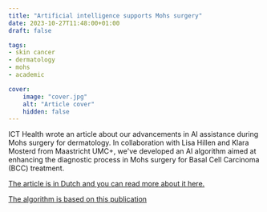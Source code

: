 ```yaml
---
title: "Artificial intelligence supports Mohs surgery"
date: 2023-10-27T11:48:00+01:00
draft: false

tags:
- skin cancer
- dermatology
- mohs
- academic

cover:
    image: "cover.jpg"
    alt: "Article cover"
    hidden: false
---
```

ICT Health wrote an article about our advancements in AI assistance during Mohs surgery for dermatology. In collaboration with Lisa Hillen and Klara Mosterd from Maastricht UMC+, we've developed an AI algorithm aimed at enhancing the diagnostic process in Mohs surgery for Basal Cell Carcinoma (BCC) treatment.

[The article is in Dutch and you can read more about it here.](https://icthealth.nl/online-magazine/editie-05-2023/artificial-intelligence-ondersteuntbij-mohs-chirurgie/)

[The algorithm is based on this publication](https://www.sciencedirect.com/science/article/abs/pii/S1361841523003237)
